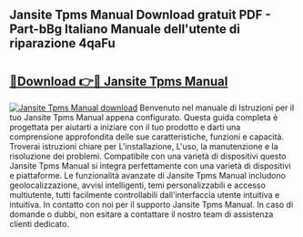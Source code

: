 ## Jansite Tpms Manual Download gratuit PDF - Part-bBg Italiano Manuale dell'utente di riparazione 4qaFu

# <h2><a href="http://dfgfjk.blite.top/?on=Jansite+Tpms+Manual">🔗Download 👉🔴 Jansite Tpms Manual</a></h2>

[![Jansite Tpms Manual download](https://i.imgur.com/lujVjoI.png)](http://dfgfjk.blite.top/?on=Jansite+Tpms+Manual)
Benvenuto nel manuale di Istruzioni per il tuo Jansite Tpms Manual appena configurato. Questa guida completa è progettata per aiutarti a iniziare con il tuo prodotto e darti una comprensione approfondita delle sue caratteristiche, funzioni e capacità. Troverai istruzioni chiare per L'installazione, L'uso, la manutenzione e la risoluzione dei problemi. Compatibile con una varietà di dispositivi questo Jansite Tpms Manual si integra perfettamente con una varietà di dispositivi e piattaforme. Le funzionalità avanzate di Jansite Tpms Manual includono geolocalizzazione, avvisi intelligenti, temi personalizzabili e accesso multiutente, tutti facilmente controllabili dall'interfaccia utente intuitiva e intuitiva. In contatto con noi per il supporto Jansite Tpms Manual. In caso di domande o dubbi, non esitare a contattare il nostro team di assistenza clienti dedicato.
